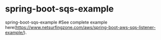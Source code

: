 # spring-boot-sqs-example
spring-boot-sqs-example
#See complete example here(https://www.netsurfingzone.com/aws/spring-boot-aws-sqs-listener-example/).

